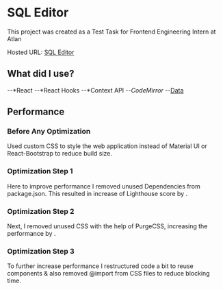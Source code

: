 # SQL Editor

This project was created as a Test Task for Frontend Engineering Intern at Atlan

Hosted URL: [SQL Editor](https://sql-editor-atlan.web.app/)

## What did I use?

--*React
--*React Hooks
--*Context API
--*CodeMirror
--*[Data](https://github.com/graphql-compose/graphql-compose-examples/tree/master/examples/northwind/data/csv)

## Performance

### Before Any Optimization
Used custom CSS to style the web application instead of Material UI or React-Bootstrap to reduce build size.

### Optimization Step 1
Here to improve performance I removed unused Dependencies from package.json. This resulted in increase of Lighthouse score by .


### Optimization Step 2
Next, I removed unused CSS with the help of PurgeCSS, increasing the performance by .

### Optimization Step 3 
To further increase performance I restructured code a bit to reuse components & also removed @import from CSS files to reduce blocking time.


